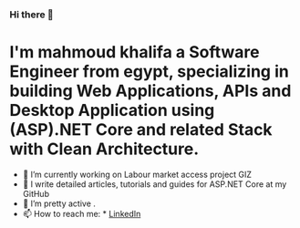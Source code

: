 ### Hi there 👋

# I'm mahmoud khalifa a Software Engineer from egypt, specializing in building Web Applications, APIs and Desktop Application using (ASP).NET Core and related Stack with Clean Architecture.

- 🔭 I’m currently working on Labour market access project GIZ
- 🌱 I write detailed articles, tutorials and guides for ASP.NET Core at my GitHub 
- 👯 I’m pretty active .
- 📫 How to reach me: * [LinkedIn](https://www.linkedin.com/in/mahmoud-khalifa-643936138/) 

